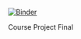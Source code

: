 [![Binder](https://mybinder.org/badge_logo.svg)](https://mybinder.org/v2/gh/yvanoliveira/tcc/master?labpath=app.ipynb)

Course Project Final
